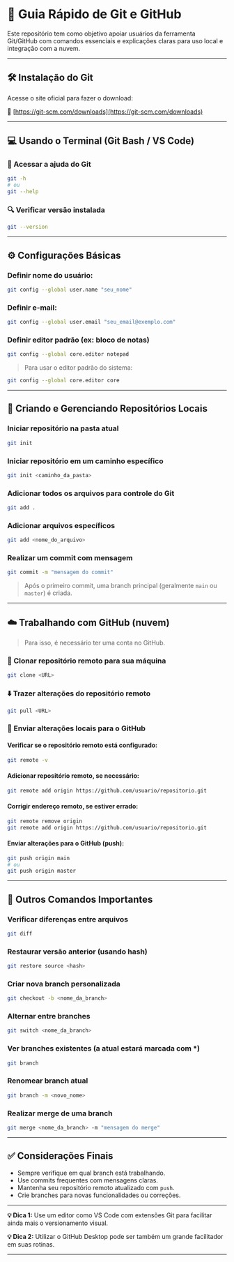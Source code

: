 # 🚀 Guia Rápido de Git e GitHub

Este repositório tem como objetivo apoiar usuários da ferramenta Git/GitHub com comandos essenciais e explicações claras para uso local e integração com a nuvem.

---

## 🛠️ Instalação do Git

Acesse o site oficial para fazer o download:

🔗 [https://git-scm.com/downloads](https://git-scm.com/downloads)

---

## 💻 Usando o Terminal (Git Bash / VS Code)

### 📖 Acessar a ajuda do Git

```bash
git -h
# ou
git --help
```

### 🔍 Verificar versão instalada

```bash
git --version
```

---

## ⚙️ Configurações Básicas

### Definir nome do usuário:

```bash
git config --global user.name "seu_nome"
```

### Definir e-mail:

```bash
git config --global user.email "seu_email@exemplo.com"
```

### Definir editor padrão (ex: bloco de notas)

```bash
git config --global core.editor notepad
```

> Para usar o editor padrão do sistema:
```bash
git config --global core.editor core
```

---

## 📁 Criando e Gerenciando Repositórios Locais

### Iniciar repositório na pasta atual

```bash
git init
```

### Iniciar repositório em um caminho específico

```bash
git init <caminho_da_pasta>
```

### Adicionar todos os arquivos para controle do Git

```bash
git add .
```

### Adicionar arquivos específicos

```bash
git add <nome_do_arquivo>
```

### Realizar um commit com mensagem

```bash
git commit -m "mensagem do commit"
```

> Após o primeiro commit, uma branch principal (geralmente `main` ou `master`) é criada.

---

## ☁️ Trabalhando com GitHub (nuvem)

> Para isso, é necessário ter uma conta no GitHub.

### 🔄 Clonar repositório remoto para sua máquina

```bash
git clone <URL>
```

### ⬇️ Trazer alterações do repositório remoto

```bash
git pull <URL>
```

### 🔼 Enviar alterações locais para o GitHub

#### Verificar se o repositório remoto está configurado:

```bash
git remote -v
```

#### Adicionar repositório remoto, se necessário:

```bash
git remote add origin https://github.com/usuario/repositorio.git
```

#### Corrigir endereço remoto, se estiver errado:

```bash
git remote remove origin
git remote add origin https://github.com/usuario/repositorio.git
```

#### Enviar alterações para o GitHub (push):

```bash
git push origin main
# ou
git push origin master
```

---

## 🧰 Outros Comandos Importantes

### Verificar diferenças entre arquivos

```bash
git diff
```

### Restaurar versão anterior (usando hash)

```bash
git restore source <hash>
```

### Criar nova branch personalizada

```bash
git checkout -b <nome_da_branch>
```

### Alternar entre branches

```bash
git switch <nome_da_branch>
```

### Ver branches existentes (a atual estará marcada com *)

```bash
git branch
```

### Renomear branch atual

```bash
git branch -m <novo_nome>
```

### Realizar merge de uma branch

```bash
git merge <nome_da_branch> -m "mensagem do merge"
```

---

## ✅ Considerações Finais

- Sempre verifique em qual branch está trabalhando.
- Use commits frequentes com mensagens claras.
- Mantenha seu repositório remoto atualizado com `push`.
- Crie branches para novas funcionalidades ou correções.

---

**💡 Dica 1:** Use um editor como VS Code com extensões Git para facilitar ainda mais o versionamento visual.

**💡 Dica 2:** Utilizar o GitHub Desktop pode ser também um grande facilitador em suas rotinas.  

---
